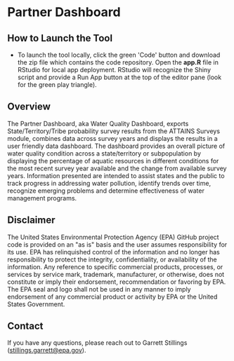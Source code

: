 # Partner Dashboard

## How to Launch the Tool
* To launch the tool locally, click the green 'Code' button and download the zip file which contains the code repository. Open the <b>app.R</b> file in RStudio for local app deployment. RStudio will recognize the Shiny script and provide a Run App button at the top of the editor pane (look for the green play triangle).

## Overview
The Partner Dashboard, aka Water Quality Dashboard, exports State/Territory/Tribe probability survey results from the ATTAINS Surveys module, combines data across survey years and displays the results in a user friendly data dashboard. The dashboard provides an overall picture of water quality condition across a state/territory or subpopulation by displaying the percentage of aquatic resources in different conditions for the most recent survey year available and the change from available survey years. Information presented are intended to assist states and the public to track progress in addressing water pollution, identify trends over time, recognize emerging problems and determine effectiveness of water management programs.

## Disclaimer
The United States Environmental Protection Agency (EPA) GitHub project code is provided on an "as is" basis and the user assumes responsibility for its use. EPA has relinquished control of the information and no longer has responsibility to protect the integrity, confidentiality, or availability of the information. Any reference to specific commercial products, processes, or services by service mark, trademark, manufacturer, or otherwise, does not constitute or imply their endorsement, recommendation or favoring by EPA. The EPA seal and logo shall not be used in any manner to imply endorsement of any commercial product or activity by EPA or the United States Government.

## Contact
If you have any questions, please reach out to Garrett Stillings (stillings.garrett@epa.gov).
